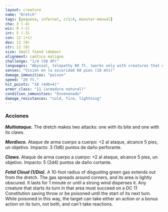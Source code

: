 ```yaml
---
layout: creature
name: "Dretch"
tags: [pequena, infernal, cr1/4, monster-manual]
cha: 3 (-4)
wis: 8 (-1)
int: 5 (-3)
con: 12 (+1)
dex: 11 (0)
str: 11 (0)
size: Small fiend (demon)
alignment: caótico maligno
challenge: "1/4 (50 XP)"
languages: "Abyssal, telepathy 60 ft. (works only with creatures that understand Abyssal)"
senses: "Visión en la oscuridad 60 pies (18 mts)"
damage_immunities: "poison"
speed: "20 ft."
hit_points: "18 (4d6+4)"
armor_class: "11 (armadura natural)"
condition_immunities: "Envenenado"
damage_resistances: "cold, fire, lightning"
---
```


### Acciones

***Multiataque.*** The dretch makes two attacks: one with its bite and one with its claws.

***Mordisco.*** Ataque de arma cuerpo a cuerpo: +2 al ataque, alcance 5 pies, un objetivo. Impacto: 3 (1d6) puntos de daño perforante.

***Claws.*** Ataque de arma cuerpo a cuerpo: +2 al ataque, alcance 5 pies, un objetivo. Impacto: 5 (2d4) puntos de daño cortante.

***Fetid Cloud (1/Día).*** A 10-foot radius of disgusting green gas extends out from the dretch. The gas spreads around corners, and its area is lightly obscured. It lasts for 1 minute or until a strong wind disperses it. Any creature that starts its turn in that area must succeed on a DC 11 Constitution saving throw or be poisoned until the start of its next turn. While poisoned in this way, the target can take either an action or a bonus action on its turn, not both, and can't take reactions.